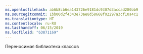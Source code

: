 ```yaml
---
ms.openlocfilehash: ab6b8cb6ea143726e9181dc9307d3accad280bb9
ms.sourcegitcommit: 1bb00d2f4343e73ae8d58668f02297a3cf10a4c1
ms.translationtype: HT
ms.contentlocale: ru-RU
ms.lasthandoff: 06/15/2019
ms.locfileid: "63871169"
---
```

Переносимая библиотека классов